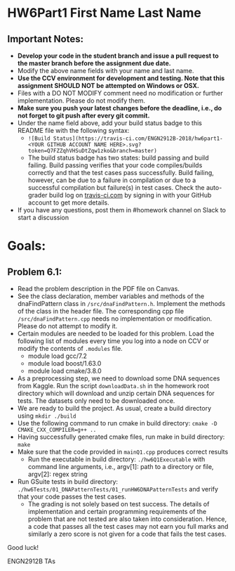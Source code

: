 # HW6Part1 First Name Last Name

## Important Notes:
* **Develop your code in the student branch and issue a pull request to the master branch before the assignment due date.**
* Modify the above name fields with your name and last name.
* **Use the CCV environment for development and testing. Note that this assignment SHOULD NOT be attempted on Windows or OSX.**
* Files with a DO NOT MODIFY comment need no modification or further implementation. Please do not modify them.
* **Make sure you push your latest changes before the deadline, i.e., do not forget to git push after every git commit.**
* Under the name field above, add your build status badge to this README file with the following syntax:
  - `![Build Status](https://travis-ci.com/ENGN2912B-2018/hw6part1-<YOUR GITHUB ACCOUNT NAME HERE>.svg?token=Q7FZZqhVHSuDtZqw1zko&branch=master)`
  - The build status badge has two states: build passing and build failing. Build passing verifies that your code compiles/builds correctly and that the test cases pass successfully. Build failing, however, can be due to a failure in compilation or due to a successful compilation but failure(s) in test cases. Check the auto-grader build log on [travis-ci.com](https://travis-ci.com) by signing in with your GitHub account to get more details.
* If you have any questions, post them in #homework channel on Slack to start a discussion

# Goals:
## Problem 6.1:
* Read the problem description in the PDF file on Canvas.
* See the class declaration, member variables and methods of the dnaFindPattern class in `/src/dnaFindPattern.h`. Implement the methods of the class in the header file. The corresponding cpp file `/src/dnaFindPattern.cpp` needs no implementation or modification. Please do not attempt to modify it.
* Certain modules are needed to be loaded for this problem. Load the following list of modules every time you log into a node on CCV or modify the contents of `.modules` file.
  - module load gcc/7.2
  - module load boost/1.63.0
  - module load cmake/3.8.0
* As a preprocessing step, we need to download some DNA sequences from Kaggle. Run the script `downloadData.sh` in the homework root directory which will download and unzip certain DNA sequences for tests. The datasets only need to be downloaded once.
* We are ready to build the project. As usual, create a build directory using `mkdir ./build`
* Use the following command to run cmake in build directory: `cmake -D CMAKE_CXX_COMPILER=g++ ..`
* Having successfully generated cmake files, run make in build directory: `make`
* Make sure that the code provided in `mainQ1.cpp` produces correct results
  - Run the executable in build directory: `./hw6Q1Executable` with command line arguments, i.e., argv[1]: path to a directory or file, argv[2]: regex string
* Run GSuite tests in build directory: `./hw6Tests/01_DNAPatternTests/01_runHW6DNAPatternTests` and verify that your code passes the test cases.
  - The grading is not solely based on test success. The details of implementation and certain programming requirements of the problem that are not tested are also taken into consideration. Hence, a code that passes all the test cases may not earn you full marks and similarly a zero score is not given for a code that fails the test cases.

Good luck!

ENGN2912B TAs
